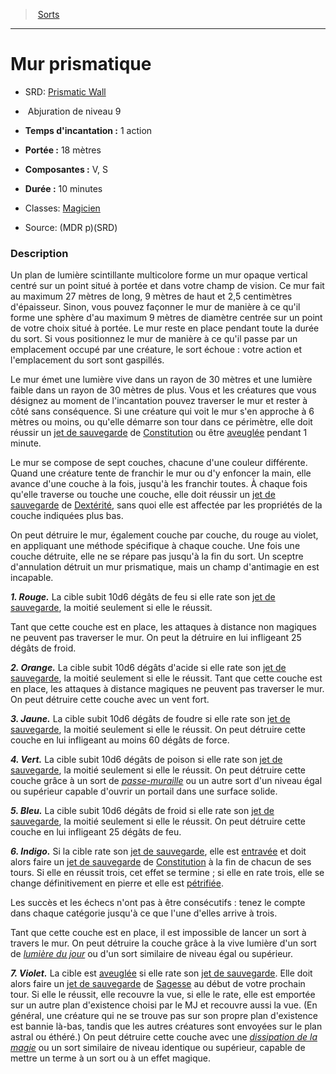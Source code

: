 ﻿---
!SpellItem
Family: SpellHD
Level: 9
Type: Abjuration
CastingTime: 1 action
Range: 18 mètres
Components: V, S
Duration: 10 minutes
Classes: '[Magicien](hd_wizard.md)'
Id: spells_hd.md#mur-prismatique
ParentLink: spells_hd.md#sorts
Name: Mur prismatique
ParentName: Sorts
NameLevel: 1
AltName: '[Prismatic Wall](srd_spells_prismatic_wall.md)'
Source: (MDR p)(SRD)
Attributes: {}
---
> [Sorts](hd_spells.md)

---

# Mur prismatique

- SRD: [Prismatic Wall](srd_spells_prismatic_wall.md)

-  Abjuration de niveau 9

- **Temps d'incantation :** 1 action

- **Portée :** 18 mètres

- **Composantes :** V, S

- **Durée :** 10 minutes

- Classes: [Magicien](hd_wizard.md)

- Source: (MDR p)(SRD)

### Description

Un plan de lumière scintillante multicolore forme un mur opaque vertical centré sur un point situé à portée et dans votre champ de vision. Ce mur fait au maximum 27 mètres de long, 9 mètres de haut et 2,5 centimètres d'épaisseur. Sinon, vous pouvez façonner le mur de manière à ce qu'il forme une sphère d'au maximum 9 mètres de diamètre centrée sur un point de votre choix situé à portée. Le mur reste en place pendant toute la durée du sort. Si vous positionnez le mur de manière à ce qu'il passe par un emplacement occupé par une créature, le sort échoue : votre action et l'emplacement du sort sont gaspillés.

Le mur émet une lumière vive dans un rayon de 30 mètres et une lumière faible dans un rayon de 30 mètres de plus. Vous et les créatures que vous désignez au moment de l'incantation pouvez traverser le mur et rester à côté sans conséquence. Si une créature qui voit le mur s'en approche à 6 mètres ou moins, ou qu'elle démarre son tour dans ce périmètre, elle doit réussir un [jet de sauvegarde](hd_abilities_jets_de_sauvegarde.md) de [Constitution](hd_abilities_constitution.md) ou être [aveuglée](hd_conditions_aveugle.md) pendant 1 minute.

Le mur se compose de sept couches, chacune d'une couleur différente. Quand une créature tente de franchir le mur ou d'y enfoncer la main, elle avance d'une couche à la fois, jusqu'à les franchir toutes. À chaque fois qu'elle traverse ou touche une couche, elle doit réussir un [jet de sauvegarde](hd_abilities_jets_de_sauvegarde.md) de [Dextérité](hd_abilities_dexterity.md), sans quoi elle est affectée par les propriétés de la couche indiquées plus bas.

On peut détruire le mur, également couche par couche, du rouge au violet, en appliquant une méthode spécifique à chaque couche. Une fois une couche détruite, elle ne se répare pas jusqu'à la fin du sort. Un sceptre d'annulation détruit un mur prismatique, mais un champ d'antimagie en est incapable.

**_1. Rouge._** La cible subit 10d6 dégâts de feu si elle rate son [jet de sauvegarde](hd_abilities_jets_de_sauvegarde.md), la moitié seulement si elle le réussit.

Tant que cette couche est en place, les attaques à distance non magiques ne peuvent pas traverser le mur. On peut la détruire en lui infligeant 25 dégâts de froid.

**_2. Orange._** La cible subit 10d6 dégâts d'acide si elle rate son [jet de sauvegarde](hd_abilities_jets_de_sauvegarde.md), la moitié seulement si elle le réussit. Tant que cette couche est en place, les attaques à distance magiques ne peuvent pas traverser le mur. On peut détruire cette couche avec un vent fort.

**_3. Jaune._** La cible subit 10d6 dégâts de foudre si elle rate son [jet de sauvegarde](hd_abilities_jets_de_sauvegarde.md), la moitié seulement si elle le réussit. On peut détruire cette couche en lui infligeant au moins 60 dégâts de force.

**_4. Vert._** La cible subit 10d6 dégâts de poison si elle rate son [jet de sauvegarde](hd_abilities_jets_de_sauvegarde.md), la moitié seulement si elle le réussit. On peut détruire cette couche grâce à un sort de _[passe-muraille](hd_spells_passe_muraille.md)_ ou un autre sort d'un niveau égal ou supérieur capable d'ouvrir un portail dans une surface solide.

**_5. Bleu._** La cible subit 10d6 dégâts de froid si elle rate son [jet de sauvegarde](hd_abilities_jets_de_sauvegarde.md), la moitié seulement si elle le réussit. On peut détruire cette couche en lui infligeant 25 dégâts de feu.

**_6. Indigo._** Si la cible rate son [jet de sauvegarde](hd_abilities_jets_de_sauvegarde.md), elle est [entravée](hd_conditions_entrave.md) et doit alors faire un [jet de sauvegarde](hd_abilities_jets_de_sauvegarde.md) de [Constitution](hd_abilities_constitution.md) à la fin de chacun de ses tours. Si elle en réussit trois, cet effet se termine ; si elle en rate trois, elle se change définitivement en pierre et elle est [pétrifiée](hd_conditions_petrifie.md).

Les succès et les échecs n'ont pas à être consécutifs : tenez le compte dans chaque catégorie jusqu'à ce que l'une d'elles arrive à trois.

Tant que cette couche est en place, il est impossible de lancer un sort à travers le mur. On peut détruire la couche grâce à la vive lumière d'un sort de _[lumière du jour](hd_spells_lumiere_du_jour.md)_ ou d'un sort similaire de niveau égal ou supérieur.

**_7. Violet._** La cible est [aveuglée](hd_conditions_aveugle.md) si elle rate son [jet de sauvegarde](hd_abilities_jets_de_sauvegarde.md). Elle doit alors faire un [jet de sauvegarde](hd_abilities_jets_de_sauvegarde.md) de [Sagesse](hd_abilities_wisdom.md) au début de votre prochain tour. Si elle le réussit, elle recouvre la vue, si elle le rate, elle est emportée sur un autre plan d'existence choisi par le MJ et recouvre aussi la vue. (En général, une créature qui ne se trouve pas sur son propre plan d'existence est bannie là-bas, tandis que les autres créatures sont envoyées sur le plan astral ou éthéré.) On peut détruire cette couche avec une _[dissipation de la magie](hd_spells_dissipation_de_la_magie.md)_ ou un sort similaire de niveau identique ou supérieur, capable de mettre un terme à un sort ou à un effet magique.

